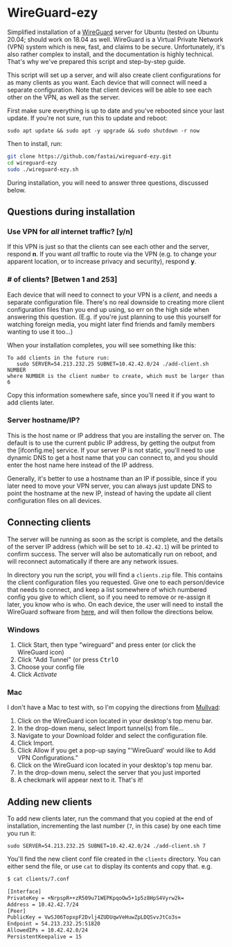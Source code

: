 # WireGuard-ezy

Simplified installation of a [WireGuard](https://www.wireguard.com/) server for Ubuntu (tested on Ubuntu 20.04; should work on 18.04 as well. WireGuard is a Virtual Private Network (VPN) system which is new, fast, and claims to be secure. Unfortunately, it's also rather complex to install, and the documentation is highly technical. That's why we've prepared this script and step-by-step guide.

This script will set up a server, and will also create client configurations for as many clients as you want. Each device that will connect will need a separate configuration. Note that client devices will be able to see each other on the VPN, as well as the server.

First make sure everything is up to date and you've rebooted since your last update. If you're not sure, run this to update and reboot:

    sudo apt update && sudo apt -y upgrade && sudo shutdown -r now

Then to install, run:

```bash
git clone https://github.com/fastai/wireguard-ezy.git
cd wireguard-ezy
sudo ./wireguard-ezy.sh
```

During installation, you will need to answer three questions, discussed below.

## Questions during installation

### Use VPN for *all* internet traffic? [y/n]

If this VPN is just so that the clients can see each other and the server, respond **n**. If you want *all* traffic to route via the VPN (e.g. to change your apparent location, or to increase privacy and security), respond **y**.

### \# of clients? \[Betwen 1 and 253]

Each device that will need to connect to your VPN is a *client*, and needs a separate configuration file. There's no real downside to creating more client configuration files than you end up using, so err on the high side when answering this question. (E.g. if you're just planning to use this yourself for watching foreign media, you might later find friends and family members wanting to use it too...)

When your installation completes, you will see something like this:

```
To add clients in the future run:
   sudo SERVER=54.213.232.25 SUBNET=10.42.42.0/24 ./add-client.sh NUMBER
where NUMBER is the client number to create, which must be larger than 6
```

Copy this information somewhere safe, since you'll need it if you want to add clients later.

### Server hostname/IP?

This is the host name or IP address that you are installing the server on. The default is to use the current public IP address, by getting the output from the [ifconfig.me] service. If your server IP is not static, you'll need to use dynamic DNS to get a host name that you can connect to, and you should enter the host name here instead of the IP address.

Generally, it's better to use a hostname than an IP if possible, since if you later need to move your VPN server, you can always just update DNS to point the hostname at the new IP, instead of having the update all client configuration files on all devices.

## Connecting clients

The server will be running as soon as the script is complete, and the details of the server IP address (which will be set to `10.42.42.1`) will be printed to confirm success. The server will also be automatically run on reboot, and will reconnect automatically if there are any network issues.

In directory you run the script, you will find a `clients.zip` file. This contains the client configuration files you requested. Give one to each person/device that needs to connect, and keep a list somewhere of which numbered config you give to which client, so if you need to remove or re-assign it later, you know who is who. On each device, the user will need to install the WireGuard software from [here](https://www.wireguard.com/install/), and will then follow the directions below.

### Windows

1. Click Start, then type "wireguard" and press enter (or click the WireGuard icon)
1. Click "Add Tunnel" (or press <kbd>Ctrl</kbd><kbd>O</kbd>
1. Choose your config file
1. Click *Activate*

### Mac

I don't have a Mac to test with, so I'm copying the directions from [Mullvad](https://mullvad.net/en/help/wireguard-macos-app/):

1. Click on the WireGuard icon located in your desktop's top menu bar.
1. In the drop-down menu, select Import tunnel(s) from file...
1. Navigate to your Download folder and select the configuration file.
1. Click Import.
1. Click Allow if you get a pop-up saying "'WireGuard' would like to Add VPN Configurations."
1. Click on the WireGuard icon located in your desktop's top menu bar.
1. In the drop-down menu, select the server that you just imported
1. A checkmark will appear next to it. That's it!

## Adding new clients

To add new clients later, run the command that you copied at the end of installation, incrementing the last number (`7`, in this case) by one each time you run it:

    sudo SERVER=54.213.232.25 SUBNET=10.42.42.0/24 ./add-client.sh 7
    
You'll find the new client conf file created in the `clients` directory. You can either send the file, or use `cat` to display its contents and copy that. e.g.

```bash
$ cat clients/7.conf

[Interface]
PrivateKey = +NrpspR++zR509u71WEPKpqoOw5+1p5z8HpS4Vyrw2k=
Address = 10.42.42.7/24
[Peer]
PublicKey = VwSJ06TopxpF2Dvlj4ZUDUqwVeHuwZpLDQSvvJtCo3s=
Endpoint = 54.213.232.25:51820
AllowedIPs = 10.42.42.0/24
PersistentKeepalive = 15
```
